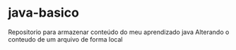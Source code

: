 # java-basico
Repositorio para armazenar conteúdo do meu aprendizado java
Alterando o conteudo de um arquivo de forma local